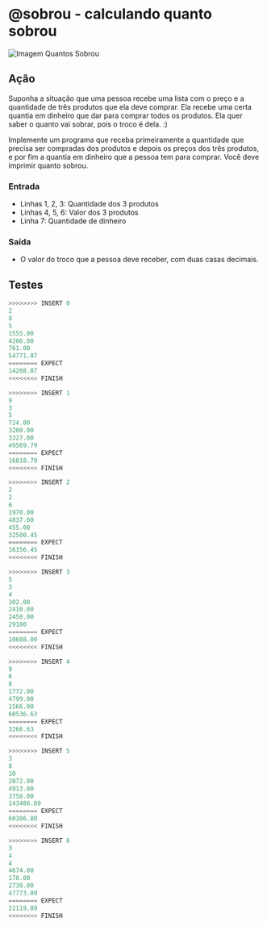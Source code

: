 # @sobrou - calculando quanto sobrou

![Imagem Quantos Sobrou](cover.jpg)

## Ação

Suponha a situação que uma pessoa recebe uma lista com o preço e a
quantidade de três produtos que ela deve comprar. Ela recebe uma certa quantia
em dinheiro que dar para comprar todos os produtos. Ela quer saber o quanto
vai sobrar, pois o troco é dela. :)

Implemente um programa que receba primeiramente a quantidade que precisa ser
compradas dos produtos e depois os preços dos três produtos, e por fim a
quantia em dinheiro que a pessoa tem para comprar. Você deve imprimir quanto
sobrou.

### Entrada

- Linhas 1, 2, 3: Quantidade dos 3 produtos
- Linhas 4, 5, 6: Valor dos 3 produtos
- Linha 7: Quantidade de dinheiro

### Saída

- O valor do troco que a pessoa deve receber, com duas casas decimais.

## Testes

```py
>>>>>>>> INSERT 0
2
8
5
1555.00
4206.00
761.00
54771.87
======== EXPECT
14208.87
<<<<<<<< FINISH
```

```py
>>>>>>>> INSERT 1
9
3
5
724.00
3200.00
3327.00
49569.79
======== EXPECT
16818.79
<<<<<<<< FINISH
```

```py
>>>>>>>> INSERT 2
2
2
6
1970.00
4837.00
455.00
32500.45
======== EXPECT
16156.45
<<<<<<<< FINISH
```

```py
>>>>>>>> INSERT 3
5
3
4
302.00
2410.00
2458.00
29180
======== EXPECT
10608.00
<<<<<<<< FINISH
```

```py
>>>>>>>> INSERT 4
9
6
8
1772.00
4799.00
1566.00
60536.63
======== EXPECT
3266.63
<<<<<<<< FINISH
```

```py
>>>>>>>> INSERT 5
3
8
10
2072.00
4913.00
3758.00
143486.80
======== EXPECT
60386.80
<<<<<<<< FINISH
```

```py
>>>>>>>> INSERT 6
3
4
4
4674.00
178.00
2730.00
47773.89
======== EXPECT
22119.89
<<<<<<<< FINISH
```
